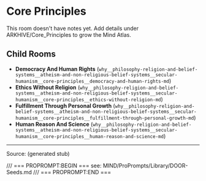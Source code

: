 # Core Principles

This room doesn't have notes yet. Add details under ARKHIVE/Core_Principles to grow the Mind Atlas.

## Child Rooms
- **Democracy And Human Rights** (`why__philosophy-religion-and-belief-systems__atheism-and-non-religious-belief-systems__secular-humanism__core-principles__democracy-and-human-rights-md`)
- **Ethics Without Religion** (`why__philosophy-religion-and-belief-systems__atheism-and-non-religious-belief-systems__secular-humanism__core-principles__ethics-without-religion-md`)
- **Fulfillment Through Personal Growth** (`why__philosophy-religion-and-belief-systems__atheism-and-non-religious-belief-systems__secular-humanism__core-principles__fulfillment-through-personal-growth-md`)
- **Human Reason And Science** (`why__philosophy-religion-and-belief-systems__atheism-and-non-religious-belief-systems__secular-humanism__core-principles__human-reason-and-science-md`)

---
Source: (generated stub)

/// === PROPROMPT:BEGIN ===
see: MIND/ProPrompts/Library/DOOR-Seeds.md
/// === PROPROMPT:END ===
